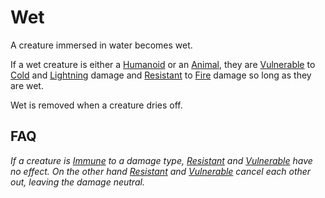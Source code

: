 # Wet

A creature immersed in water becomes wet.

If a wet creature is either a [Humanoid](../../Resources%20for%20GMs/Creature%20Types/Humanoid.md) or an [Animal](../../Resources%20for%20GMs/Creature%20Types/Animal.md), they are [Vulnerable](Vulnerable.md) to [Cold](../Combat/Damage%20Types/Cold.md) and [Lightning](../Combat/Damage%20Types/Lightning.md) damage and [Resistant](Resistant.md) to [Fire](../Combat/Damage%20Types/Fire.md) damage so long as they are wet.

Wet is removed when a creature dries off.

## FAQ

*If a creature is [Immune](Immune.md) to a damage type, [Resistant](Resistant.md) and [Vulnerable](Vulnerable.md) have no effect. On the other hand [Resistant](Resistant.md) and [Vulnerable](Vulnerable.md) cancel each other out, leaving the damage neutral.*
